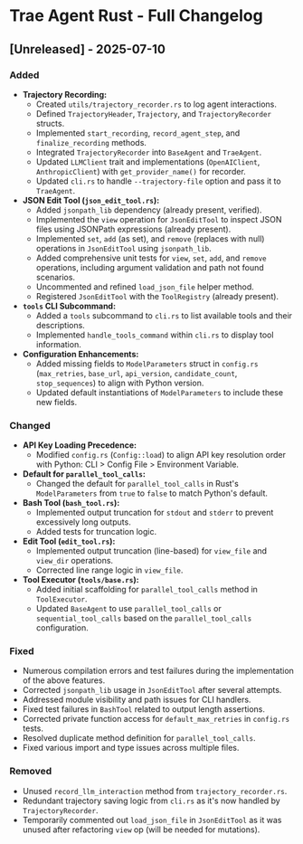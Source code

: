 # Trae Agent Rust - Full Changelog

## [Unreleased] - 2025-07-10

### Added
- **Trajectory Recording:**
    - Created `utils/trajectory_recorder.rs` to log agent interactions.
    - Defined `TrajectoryHeader`, `Trajectory`, and `TrajectoryRecorder` structs.
    - Implemented `start_recording`, `record_agent_step`, and `finalize_recording` methods.
    - Integrated `TrajectoryRecorder` into `BaseAgent` and `TraeAgent`.
    - Updated `LLMClient` trait and implementations (`OpenAIClient`, `AnthropicClient`) with `get_provider_name()` for recorder.
    - Updated `cli.rs` to handle `--trajectory-file` option and pass it to `TraeAgent`.
- **JSON Edit Tool (`json_edit_tool.rs`):**
    - Added `jsonpath_lib` dependency (already present, verified).
    - Implemented the `view` operation for `JsonEditTool` to inspect JSON files using JSONPath expressions (already present).
    - Implemented `set`, `add` (as set), and `remove` (replaces with null) operations in `JsonEditTool` using `jsonpath_lib`.
    - Added comprehensive unit tests for `view`, `set`, `add`, and `remove` operations, including argument validation and path not found scenarios.
    - Uncommented and refined `load_json_file` helper method.
    - Registered `JsonEditTool` with the `ToolRegistry` (already present).
- **`tools` CLI Subcommand:**
    - Added a `tools` subcommand to `cli.rs` to list available tools and their descriptions.
    - Implemented `handle_tools_command` within `cli.rs` to display tool information.
- **Configuration Enhancements:**
    - Added missing fields to `ModelParameters` struct in `config.rs` (`max_retries`, `base_url`, `api_version`, `candidate_count`, `stop_sequences`) to align with Python version.
    - Updated default instantiations of `ModelParameters` to include these new fields.

### Changed
- **API Key Loading Precedence:**
    - Modified `config.rs` (`Config::load`) to align API key resolution order with Python: CLI > Config File > Environment Variable.
- **Default for `parallel_tool_calls`:**
    - Changed the default for `parallel_tool_calls` in Rust's `ModelParameters` from `true` to `false` to match Python's default.
- **Bash Tool (`bash_tool.rs`):**
    - Implemented output truncation for `stdout` and `stderr` to prevent excessively long outputs.
    - Added tests for truncation logic.
- **Edit Tool (`edit_tool.rs`):**
    - Implemented output truncation (line-based) for `view_file` and `view_dir` operations.
    - Corrected line range logic in `view_file`.
- **Tool Executor (`tools/base.rs`):**
    - Added initial scaffolding for `parallel_tool_calls` method in `ToolExecutor`.
    - Updated `BaseAgent` to use `parallel_tool_calls` or `sequential_tool_calls` based on the `parallel_tool_calls` configuration.

### Fixed
- Numerous compilation errors and test failures during the implementation of the above features.
- Corrected `jsonpath_lib` usage in `JsonEditTool` after several attempts.
- Addressed module visibility and path issues for CLI handlers.
- Fixed test failures in `BashTool` related to output length assertions.
- Corrected private function access for `default_max_retries` in `config.rs` tests.
- Resolved duplicate method definition for `parallel_tool_calls`.
- Fixed various import and type issues across multiple files.

### Removed
- Unused `record_llm_interaction` method from `trajectory_recorder.rs`.
- Redundant trajectory saving logic from `cli.rs` as it's now handled by `TrajectoryRecorder`.
- Temporarily commented out `load_json_file` in `JsonEditTool` as it was unused after refactoring `view` op (will be needed for mutations).
